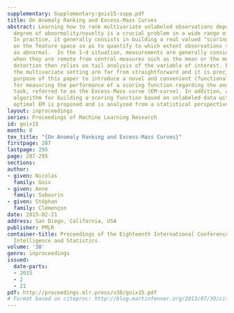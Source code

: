 ```yaml
---
supplementary: Supplementary:goix15-supp.pdf
title: On Anomaly Ranking and Excess-Mass Curves
abstract: Learning how to rank multivariate unlabeled observations depending on their
  degree of abnormality/novelty is a crucial problem in a wide range of applications.
  In practice, it generally consists in building a real valued "scoring" function
  on the feature space so as to quantify to which extent observations should be considered
  as abnormal.  In the 1-d situation, measurements are generally considered as ”abnormal”
  when they are remote from central measures such as the mean or the median. Anomaly
  detection then relies on tail analysis of the variable of interest. Extensions to
  the multivariate setting are far from straightforward and it is precisely the main
  purpose of this paper to introduce a novel and convenient (functional) criterion
  for measuring the performance of a scoring function regarding the anomaly ranking
  task, referred to as the Excess-Mass curve (EM-curve). In addition, an adaptive
  algorithm for building a scoring function based on unlabeled data with a nearly
  optimal EM is proposed and is analyzed from a statistical perspective.
layout: inproceedings
series: Proceedings of Machine Learning Research
id: goix15
month: 0
tex_title: "{On Anomaly Ranking and Excess-Mass Curves}"
firstpage: 287
lastpage: 295
page: 287-295
sections: 
author:
- given: Nicolas
  family: Goix
- given: Anne
  family: Sabourin
- given: Stéphan
  family: Clémençon
date: 2015-02-21
address: San Diego, California, USA
publisher: PMLR
container-title: Proceedings of the Eighteenth International Conference on Artificial
  Intelligence and Statistics
volume: '38'
genre: inproceedings
issued:
  date-parts:
  - 2015
  - 2
  - 21
pdf: http://proceedings.mlr.press/v38/goix15.pdf
# Format based on citeproc: http://blog.martinfenner.org/2013/07/30/citeproc-yaml-for-bibliographies/
---
```

